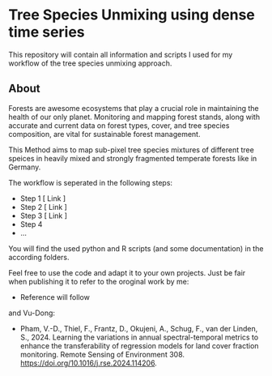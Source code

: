 # Tree Species Unmixing using dense time series
This repository will contain all information and scripts I used for my workflow of the tree species unmixing approach. 

## About
Forests are awesome ecosystems that play a crucial role in maintaining the health of our only planet.
Monitoring and mapping forest stands, along with accurate and current data on forest types, cover, and tree species composition, are vital for sustainable forest management.

This Method aims to map sub-pixel tree species mixtures of different tree speices in heavily mixed and strongly fragmented temperate forests like in Germany.

The workflow is seperated in the following steps:

* Step 1 [ Link ]
* Step 2 [ Link ]
* Step 3 [ Link ]
* Step 4
* ...

You will find the used python and R scripts (and some documentation) in the according folders.

Feel free to use the code and adapt it to your own projects.
Just be fair when publishing it to refer to the oroginal work by me:

* Reference will follow

and Vu-Dong:

* Pham, V.-D., Thiel, F., Frantz, D., Okujeni, A., Schug, F., van der Linden, S., 2024. Learning the variations in annual spectral-temporal metrics to enhance the transferability of regression models for land cover fraction monitoring. Remote Sensing of Environment 308. https://doi.org/10.1016/j.rse.2024.114206.



